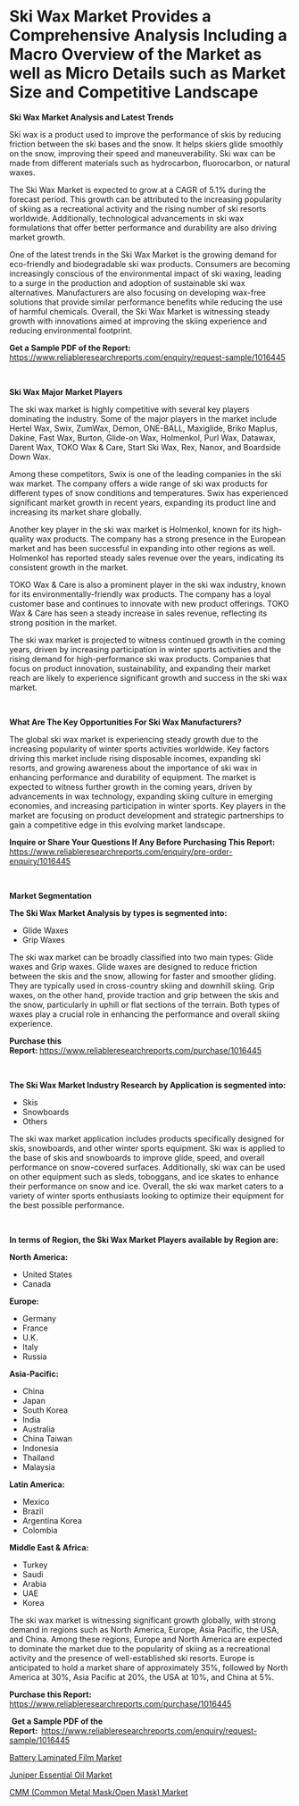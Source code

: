 <p><h1>Ski Wax Market Provides a Comprehensive Analysis Including a Macro Overview of the Market as well as Micro Details such as Market Size and Competitive Landscape</h1></p><p><strong>Ski Wax Market Analysis and Latest Trends</strong></p>
<p><p>Ski wax is a product used to improve the performance of skis by reducing friction between the ski bases and the snow. It helps skiers glide smoothly on the snow, improving their speed and maneuverability. Ski wax can be made from different materials such as hydrocarbon, fluorocarbon, or natural waxes.</p><p>The Ski Wax Market is expected to grow at a CAGR of 5.1% during the forecast period. This growth can be attributed to the increasing popularity of skiing as a recreational activity and the rising number of ski resorts worldwide. Additionally, technological advancements in ski wax formulations that offer better performance and durability are also driving market growth.</p><p>One of the latest trends in the Ski Wax Market is the growing demand for eco-friendly and biodegradable ski wax products. Consumers are becoming increasingly conscious of the environmental impact of ski waxing, leading to a surge in the production and adoption of sustainable ski wax alternatives. Manufacturers are also focusing on developing wax-free solutions that provide similar performance benefits while reducing the use of harmful chemicals. Overall, the Ski Wax Market is witnessing steady growth with innovations aimed at improving the skiing experience and reducing environmental footprint.</p></p>
<p><strong>Get a Sample PDF of the Report:&nbsp;</strong> <a href="https://www.reliableresearchreports.com/enquiry/request-sample/1016445">https://www.reliableresearchreports.com/enquiry/request-sample/1016445</a></p>
<p>&nbsp;</p>
<p><strong>Ski Wax Major Market Players</strong></p>
<p><p>The ski wax market is highly competitive with several key players dominating the industry. Some of the major players in the market include Hertel Wax, Swix, ZumWax, Demon, ONE-BALL, Maxiglide, Briko Maplus, Dakine, Fast Wax, Burton, Glide-on Wax, Holmenkol, Purl Wax, Datawax, Darent Wax, TOKO Wax & Care, Start Ski Wax, Rex, Nanox, and Boardside Down Wax.</p><p>Among these competitors, Swix is one of the leading companies in the ski wax market. The company offers a wide range of ski wax products for different types of snow conditions and temperatures. Swix has experienced significant market growth in recent years, expanding its product line and increasing its market share globally.</p><p>Another key player in the ski wax market is Holmenkol, known for its high-quality wax products. The company has a strong presence in the European market and has been successful in expanding into other regions as well. Holmenkol has reported steady sales revenue over the years, indicating its consistent growth in the market.</p><p>TOKO Wax & Care is also a prominent player in the ski wax industry, known for its environmentally-friendly wax products. The company has a loyal customer base and continues to innovate with new product offerings. TOKO Wax & Care has seen a steady increase in sales revenue, reflecting its strong position in the market.</p><p>The ski wax market is projected to witness continued growth in the coming years, driven by increasing participation in winter sports activities and the rising demand for high-performance ski wax products. Companies that focus on product innovation, sustainability, and expanding their market reach are likely to experience significant growth and success in the ski wax market.</p></p>
<p>&nbsp;</p>
<p><strong>What Are The Key Opportunities For Ski Wax Manufacturers?</strong></p>
<p><p>The global ski wax market is experiencing steady growth due to the increasing popularity of winter sports activities worldwide. Key factors driving this market include rising disposable incomes, expanding ski resorts, and growing awareness about the importance of ski wax in enhancing performance and durability of equipment. The market is expected to witness further growth in the coming years, driven by advancements in wax technology, expanding skiing culture in emerging economies, and increasing participation in winter sports. Key players in the market are focusing on product development and strategic partnerships to gain a competitive edge in this evolving market landscape.</p></p>
<p><strong>Inquire or Share Your Questions If Any Before Purchasing This Report:</strong> <a href="https://www.reliableresearchreports.com/enquiry/pre-order-enquiry/1016445">https://www.reliableresearchreports.com/enquiry/pre-order-enquiry/1016445</a></p>
<p>&nbsp;</p>
<p><strong>Market Segmentation</strong></p>
<p><strong>The Ski Wax Market Analysis by types is segmented into:</strong></p>
<p><ul><li>Glide Waxes</li><li>Grip Waxes</li></ul></p>
<p><p>The ski wax market can be broadly classified into two main types: Glide waxes and Grip waxes. Glide waxes are designed to reduce friction between the skis and the snow, allowing for faster and smoother gliding. They are typically used in cross-country skiing and downhill skiing. Grip waxes, on the other hand, provide traction and grip between the skis and the snow, particularly in uphill or flat sections of the terrain. Both types of waxes play a crucial role in enhancing the performance and overall skiing experience.</p></p>
<p><strong>Purchase this Report:&nbsp;</strong><a href="https://www.reliableresearchreports.com/purchase/1016445">https://www.reliableresearchreports.com/purchase/1016445</a></p>
<p>&nbsp;</p>
<p><strong>The Ski Wax Market Industry Research by Application is segmented into:</strong></p>
<p><ul><li>Skis</li><li>Snowboards</li><li>Others</li></ul></p>
<p><p>The ski wax market application includes products specifically designed for skis, snowboards, and other winter sports equipment. Ski wax is applied to the base of skis and snowboards to improve glide, speed, and overall performance on snow-covered surfaces. Additionally, ski wax can be used on other equipment such as sleds, toboggans, and ice skates to enhance their performance on snow and ice. Overall, the ski wax market caters to a variety of winter sports enthusiasts looking to optimize their equipment for the best possible performance.</p></p>
<p>&nbsp;</p>
<p><strong>In terms of Region, the Ski Wax Market Players available by Region are:</strong></p>
<p>
    <p> <strong> North America: </strong>
        <ul>
            <li>United States</li>
            <li>Canada</li>
        </ul>
        </p> 
    <p> <strong> Europe: </strong>
        <ul>
            <li>Germany</li>
            <li>France</li>
            <li>U.K.</li>
            <li>Italy</li>
            <li>Russia</li>
        </ul>
        </p> 
    <p> <strong> Asia-Pacific: </strong>
        <ul>
            <li>China</li>
            <li>Japan</li>
            <li>South Korea</li>
            <li>India</li>
            <li>Australia</li>
            <li>China Taiwan</li>
            <li>Indonesia</li>
            <li>Thailand</li>
            <li>Malaysia</li>
        </ul>
        </p> 
    <p> <strong> Latin America: </strong>
        <ul>
            <li>Mexico</li>
            <li>Brazil</li>
            <li>Argentina Korea</li>
            <li>Colombia</li>
        </ul>
        </p> 
    <p> <strong> Middle East & Africa: </strong>
        <ul>
            <li>Turkey</li>
            <li>Saudi</li>
            <li>Arabia</li>
            <li>UAE</li>
            <li>Korea</li>
        </ul>
    </p>
    </p>
<p><p>The ski wax market is witnessing significant growth globally, with strong demand in regions such as North America, Europe, Asia Pacific, the USA, and China. Among these regions, Europe and North America are expected to dominate the market due to the popularity of skiing as a recreational activity and the presence of well-established ski resorts. Europe is anticipated to hold a market share of approximately 35%, followed by North America at 30%, Asia Pacific at 20%, the USA at 10%, and China at 5%.</p></p>
<p><strong>Purchase this Report: </strong><a href="https://www.reliableresearchreports.com/purchase/1016445">https://www.reliableresearchreports.com/purchase/1016445</a></p>
<p>&nbsp;<strong>Get a Sample PDF of the Report:&nbsp;&nbsp;</strong><a href="https://www.reliableresearchreports.com/enquiry/request-sample/1016445">https://www.reliableresearchreports.com/enquiry/request-sample/1016445</a></p>
<p><strong></strong></p>
<p><p><a href="https://view.publitas.com/reportprime-1/battery-laminated-film-market-share-market-new-trends-analysis-report-by-type-by-application-by-end-use-by-region-and-segment-forecasts-2023-2030/">Battery Laminated Film Market</a></p><p><a href="https://view.publitas.com/reportprime-1/global-juniper-essential-oil-market-by-types-applications-and-major-players-with-regional-growth-rate-analysis-and-development-situation-from-2023-to-2030/">Juniper Essential Oil Market</a></p><p><a href="https://view.publitas.com/reportprime-1/global-cmm-common-metal-mask-open-mask-market-size-and-market-trends-insights-and-projections-from-2023-to-2030/">CMM (Common Metal Mask/Open Mask) Market</a></p></p>